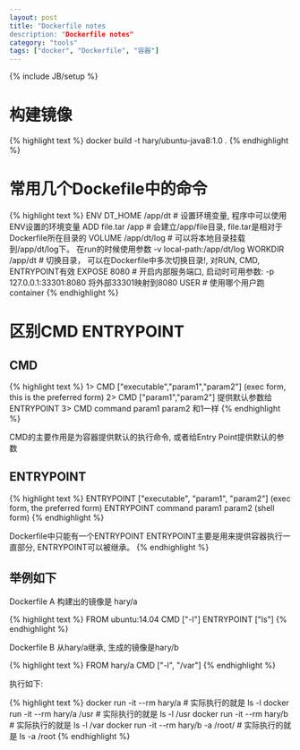 ```yaml
---
layout: post
title: "Dockerfile notes
description: "Dockerfile notes"
category: "tools"
tags: ["docker", "Dockerfile", "容器"]
---
```


{% include JB/setup %}


# 构建镜像

{% highlight text %} 
docker build -t hary/ubuntu-java8:1.0  .
{% endhighlight %} 

# 常用几个Dockefile中的命令

{% highlight text %} 
ENV  DT_HOME  /app/dt  # 设置环境变量, 程序中可以使用ENV设置的环境变量
ADD  file.tar /app     # 会建立/app/file目录, file.tar是相对于Dockerfile所在目录的
VOLUME  /app/dt/log    # 可以将本地目录挂载到/app/dt/log下。 在run的时候使用参数 -v local-path:/app/dt/log
WORKDIR /app/dt        # 切换目录， 可以在Dockerfile中多次切换目录!, 对RUN, CMD, ENTRYPOINT有效
EXPOSE 8080            # 开启内部服务端口, 启动时可用参数:  -p 127.0.0.1:33301:8080 将外部33301映射到8080
USER                   # 使用哪个用户跑container
{% endhighlight %} 

# 区别CMD ENTRYPOINT

## CMD

{% highlight text %} 
1> CMD ["executable","param1","param2"] (exec form, this is the preferred form)
2> CMD ["param1","param2"]  提供默认参数给ENTRYPOINT
3> CMD command param1 param2 和1一样
{% endhighlight %} 

CMD的主要作用是为容器提供默认的执行命令, 或者给Entry Point提供默认的参数

## ENTRYPOINT

{% highlight text %} 
ENTRYPOINT ["executable", "param1", "param2"] (exec form, the preferred form)
ENTRYPOINT command param1 param2 (shell form)
{% endhighlight %} 

Dockerfile中只能有一个ENTRYPOINT
ENTRYPOINT主要是用来提供容器执行一直部分, ENTRYPOINT可以被继承。 
{% endhighlight %} 

## 举例如下

Dockerfile A 构建出的镜像是 hary/a

{% highlight text %} 
FROM ubuntu:14.04
CMD ["-l"]
ENTRYPOINT ["ls"]
{% endhighlight %} 

Dockerfile B 从hary/a继承, 生成的镜像是hary/b

{% highlight text %} 
FROM hary/a
CMD ["-l", "/var"]
{% endhighlight %} 

执行如下:

{% highlight text %} 
docker run -it  --rm hary/a        # 实际执行的就是 ls -l
docker run -it  --rm hary/a  /usr  # 实际执行的就是 ls -l /usr
docker run -it  --rm hary/b        # 实际执行的就是 ls -l /var
docker run -it  --rm hary/b -a /root/  # 实际执行的就是 ls -a /root
{% endhighlight %} 















